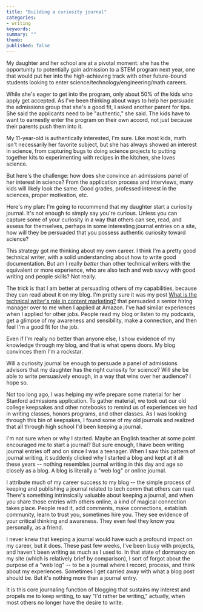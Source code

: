 ```yaml
---
title: "Building a curiosity journal"
categories:
- writing
keywords: 
summary: ""
thumb: 
published: false
---
```


My daughter and her school are at a pivotal moment: she has the opportunity to potentially gain admission to a STEM program next year, one that would put her into the high-achieving track with other future-bound students looking to enter science/technology/engineering/math careers. 

While she's eager to get into the program, only about 50% of the kids who apply get accepted. As I've been thinking about ways to help her persuade the admissions group that she's a good fit, I asked another parent for tips. She said the applicants need to be "authentic," she said. The kids have to want to earnestly enter the program on their own accord, not just because their parents push them into it. 

My 11-year-old is authentically interested, I'm sure. Like most kids, math isn't necessarily her favorite subject, but she has always showed an interest in science, from capturing bugs to doing science projects to putting together kits to experimenting with recipes in the kitchen, she loves science.

But here's the challenge: how does she convince an admissions panel of her interest in science? From the application process and interviews, many kids will likely look the same. Good grades, professed interest in the sciences, proper motivation, etc. 

Here's my plan: I'm going to recommend that my daughter start a curiosity journal. It's not enough to simply say you're curious. Unless you can capture some of your curiosity in a way that others can see, read, and assess for themselves, perhaps in some interesting journal entries on a site, how will they be persuaded that you possess authentic curiosity toward science?

This strategy got me thinking about my own career. I think I'm a pretty good technical writer, with a solid understanding about how to write good documentation. But am I really *better* than other technical writers with the equivalent or more experience, who are also tech and web savvy with good writing and people skills? Not really. 

The trick is that I am better at persuading others of my capabilities, because they can read about it on my blog. I'm pretty sure it was my post [What is the technical writer's role in content marketing?](http://idratherbewriting.com/2016/01/04/content-marketing-to-the-rescue-for-thought-leadership/) that persuaded a senior hiring manager over to me when I applied at Amazon. I've had similar experiences when I applied for other jobs. People read my blog or listen to my podcasts, get a glimpse of my awareness and sensibility, make a connection, and then feel I'm a good fit for the job. 

Even if I'm really no better than anyone else, I show evidence of my knowledge through my blog, and that is what opens doors. My blog convinces them I'm a rockstar.

Will a curiosity journal be enough to persuade a panel of admissions advisors that my daughter has the right curiosity for science? Will she be able to write persuasively enough, in a way that wins over her audience? I hope so. 

Not too long ago, I was helping my wife prepare some material for her Stanford admissions application. To gather material, we took out our old college keepsakes and other notebooks to remind us of experiences we had in writing classes, honors programs, and other classes. As I was looking through this bin of keepsakes, I found some of my old journals and realized that all through high school I'd been keeping a journal. 

I'm not sure when or why I started. Maybe an English teacher at some point encouraged me to start a journal? But sure enough, I have been writing journal entries off and on since I was a teenager. When I saw this pattern of journal writing, it suddenly clicked why I started a blog and kept at it all these years -- nothing resembles journal writing in this day and age so closely as a blog. A blog is literally a "web log" or online journal.

I attribute much of my career success to my blog -- the simple process of keeping and publishing a journal related to tech comm that others can read. There's something intrinsically valuable about keeping a journal, and when you share those entries with others online, a kind of magical connection takes place. People read it, add comments, make connections, establish community, learn to trust you, sometimes hire you. They see evidence of your critical thinking and awareness. They even feel they know you personally, as a friend.

I never knew that keeping a journal would have such a profound impact on my career, but it does. These past few weeks, I've been busy with projects, and haven't been writing as much as I used to. In that state of dormancy on my site (which is relatively brief by comparison), I sort of forgot about the purpose of a "web log" -- to be a journal where I record, process, and think about my experiences. Sometimes I get carried away with what a blog post should be. But it's nothing more than a journal entry. 

It is this core journaling function of blogging that sustains my interest and propels me to keep writing, to say "I'd rather be writing," actually, when most others no longer have the desire to write. 